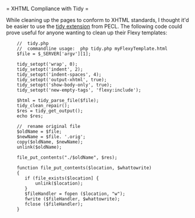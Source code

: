 <!-- Name: TipsAndTricks/XhtmlComplianceWithTidy -->
<!-- Version: 3 -->
<!-- Last-Modified: 2006/02/07 21:41:23 -->
<!-- Author: demian -->
= XHTML Compliance with Tidy = 

While cleaning up the pages to conform to XHTML standards, I thought it'd be easier to use the [tidy extension](http://pecl.php.net/package/tidy) from PECL.  The following code could prove useful for anyone wanting to clean up their Flexy templates:


        //  tidy.php
        //  commandline usage:  php tidy.php myFlexyTemplate.html
        $file = $_SERVER['argv'][1];
    
        tidy_setopt('wrap', 0);
        tidy_setopt('indent', 2);
        tidy_setopt('indent-spaces', 4);
        tidy_setopt('output-xhtml', true);
        tidy_setopt('show-body-only', true);
        tidy_setopt('new-empty-tags', 'flexy:include');
    
        $html = tidy_parse_file($file);
        tidy_clean_repair();
        $res = tidy_get_output();
        echo $res;
    
        //  rename original file
        $oldName = $file;
        $newName = $file. '.orig';
        copy($oldName, $newName);
        unlink($oldName);
    
        file_put_contents("./$oldName", $res);
    
        function file_put_contents($location, $whattowrite) 
        {
           if (file_exists($location] {
               unlink($location);
           }
           $fileHandler = fopen ($location, "w");
           fwrite ($fileHandler, $whattowrite);
           fclose ($fileHandler);
        }